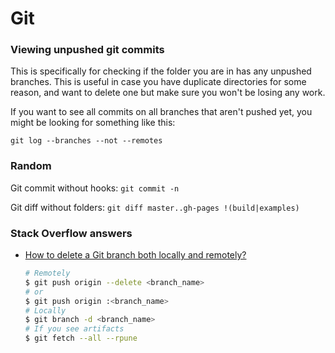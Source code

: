 # Git

### Viewing unpushed git commits

This is specifically for checking if the folder you are in has any unpushed branches. This is useful in case you have duplicate directories for some reason, and want to delete one but make sure you won't be losing any work.

If you want to see all commits on all branches that aren't pushed yet, you might be looking for something like this:

    git log --branches --not --remotes

### Random

Git commit without hooks: `git commit -n`

Git diff without folders: `git diff master..gh-pages !(build|examples)`

### Stack Overflow answers

- [How to delete a Git branch both locally and remotely?](https://stackoverflow.com/questions/2003505/how-to-delete-a-git-branch-both-locally-and-remotely)

    ```sh
    # Remotely
    $ git push origin --delete <branch_name>
    # or
    $ git push origin :<branch_name>
    # Locally
    $ git branch -d <branch_name>
    # If you see artifacts
    $ git fetch --all --rpune
    ```
